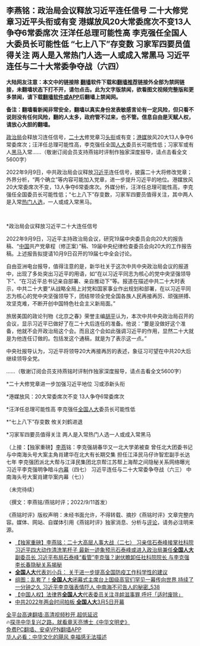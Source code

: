  <!-- 面包屑导航 --> <h2>李燕铭：政治局会议释放习近平连任信号 二十大修党章习近平头衔或有变 港媒放风20大常委席次不变13人争夺6常委席次 汪洋任总理可能性高 李克强任全国人大委员长可能性低 “七上八下”存变数 习家军四要员值得关注 两人是入常热门人选一人或成入常黑马 习近平连任与二十大常委争夺战（六四）</h2> <p class="notice"><b>大陆网友注意：本文中的链接除 <a href="https://github.com/bannedbook/fanqiang" >翻墙</a>软件下载和<a href="https://github.com/killgcd/justmysocks/blob/master/README.md">翻墙推荐</a>链接外全部为禁网链接，未翻墙状态下打不开，请勿点击。此为文字版禁闻，欲看图文视频完整版和更多禁闻，请下载<a href="https://github.com/bannedbook/fanqiang">翻墙软件或APP</a>后翻墙上禁闻网。</p><p>备注：翻墙看新闻非常安全，翻墙以真实身份发表敏感言论有一定风险，但只看不说则没有任何风险，翻的人太多，政府管不过来，也不管。信息自由是天赋人权，请放心大胆的翻墙。</b></p>  <div class="entry"> <p></p> <p></p> <p><a href="https://www.bannedbook.org/bnews/tag/%e6%94%bf%e6%b2%bb%e5%b1%80/" class="st_tag internal_tag" rel="tag" title="标签 政治局 下的日志">政治局</a>会释放习连任信号&#65292;<a href="https://www.bannedbook.org/bnews/tag/%E4%BA%8C%E5%8D%81%E5%A4%A7/" class="st_tag internal_tag" rel="tag" title="标签 二十大 下的日志">二十大</a>修党章习<a href="https://www.bannedbook.org/bnews/tag/%E5%A4%B4%E8%A1%94/" class="st_tag internal_tag" rel="tag" title="标签 头衔 下的日志">头衔</a>或有变&#65307;<a href="https://www.bannedbook.org/bnews/tag/%e6%b8%af%e5%aa%92/" class="st_tag internal_tag" rel="tag" title="标签 港媒 下的日志">港媒</a>放风20大13人争夺6常委席次&#65307;汪洋任总理可能性高&#65292;李克强任全国<a href="https://www.bannedbook.org/bnews/tag/%E4%BA%BA%E5%A4%A7/" class="st_tag internal_tag" rel="tag" title="标签 人大 下的日志">人大</a>委员长可能性低&#65307;习家军或有人<a href="https://www.bannedbook.org/bnews/tag/%E9%BB%91%E9%A9%AC/" class="st_tag internal_tag" rel="tag" title="标签 黑马 下的日志">黑马</a>入常&#8230;&#8230;&#65288;敬谢订阅会员支持燕铭时评制作独家深度报导&#65292;请点击看全文5600字&#65289;</p> <p></p> <p>2022年9月9日&#65292;中共政治局会议释放<a href="https://www.bannedbook.org/bnews/tag/%e4%b9%a0%e8%bf%91%e5%b9%b3/" class="st_tag internal_tag" rel="tag" title="标签 习近平 下的日志">习近平</a>连任信号&#65292;披露二十大将修改党章&#65307;外界分析&#65292;&#8220;两个确立&#8221;等内容可能加入党章&#65292;进一步提升习近平的地位&#12290;港媒放风20大常委席次不变&#65292;13人争夺6常委席次&#12290;外媒分析&#65292;汪洋任总理可能性高&#65292;李克强任全国委员长可能性低&#65307;&#8220;七上八下&#8221;存变数&#65292;习家军四要员值得关注&#65292;其中两人是入常<a href="https://www.bannedbook.org/bnews/tag/%E7%83%AD%E9%97%A8%E4%BA%BA%E9%80%89/" class="st_tag internal_tag" rel="tag" title="标签 热门人选 下的日志">热门人选</a>&#65292;一人或成入常黑马&#12290;</p> <p>&nbsp;</p> <p>   *政治局会议释放习近平二十大连任信号</p> <p></p> <p>2022年9月9日&#65292;习近平主持政治局会议&#65292;研究19届中央委员会向20大的报告稿&#12289;&#8220;<span class='wp_keywordlink_affiliate'><a href="https://www.bannedbook.org/" title="中国" target="_blank">中国</a></span>共产党章程&#65288;修正案&#65289;&#8221;稿&#12289;19届中央纪律检查委员会向20大的工作报告稿&#12290;上述报告拟提请10月9日召开的19届七中全会讨论&#12290;</p>  <p></p> <p>自由亚洲电台报导&#65292;值得注意的是&#65292;新华社关于这次中共中央政治局会议的报道中&#65292;出现了多处突出习近平的用语&#65292;如&#8220;在以习近平同志为核心的党中央坚强领导下&#8221;&#12289;&#8220;在习近平总书记亲自部署&#12289;亲自推动下&#8221;等&#12290;报道在描述中共二十大时表示&#65292;中共二十大要&#8220;从战略全局上对党和国家事业作出规划和部署&#65292;在以习近平同志为核心的党中央坚强领导下&#65292;团结带领全党全国各族人民再接再厉&#12289;顽强拼搏&#12289;攻坚克难&#65292;不断开创中国特色社会主义新局面&#12290;&#8221;</p> <p></p> <p>旅居美国的政论刊物&#12298;北京之春&#12299;荣誉主编<span class='wp_keywordlink'><a href="https://www.bannedbook.org/forum10/topic196.html" title="胡平" target="_blank">胡平</a></span>认为&#65292;本次中共中央政治局召开的会议&#65292;显示习近平已做好了在二十大后连任的准备&#12290;他说&#65306;&#8220;要是没做好这个准备&#65292;他就不会开政治局这个会&#12290;而且这个会如此强调习近平的作用&#65292;显然二十大就是为他连任订做的&#12290;包括发这个通稿&#65292;就是为了表示这一点&#12290;&#8221;</p> <p></p> <p>中央社报导认为&#65292;习近平将领导20大再接再厉的表述&#65292;象征习可望在中共20大后继续领导全党&#12290;</p> <p></p> <p>&#8230;&#8230;&#65288;敬谢订阅会员支持燕铭时评制作独家深度报导&#65292;请点击看全文5600字&#65289;</p> <p></p>  <p>*二十大修党章进一步加强习近平地位 习或添新头衔</p> <p></p> <p>*港媒放风&#65306;20大常委席次不变 13人争夺6常委席次</p> <p></p> <p>*汪洋任总理可能性高 李克强任<a href="https://www.bannedbook.org/bnews/tag/%E5%85%A8%E5%9B%BD%E4%BA%BA%E5%A4%A7/" class="st_tag internal_tag" rel="tag" title="标签 全国人大 下的日志">全国人大</a>委员长可能性低</p> <p></p> <p>*&#8220;七上八下&#8221;存变数 攸关刘鹤进退</p> <p></p> <p>*习家军四要员值得关注 两人是入常热门人选一人或成入常黑马</p>  <p></p> <p>   &#65288;上接&#65306;&#12304;独家重磅&#12305;<a href="https://www.bannedbook.org/bnews/tag/%e6%9d%8e%e7%87%95/" class="st_tag internal_tag" rel="tag" title="标签 李燕 下的日志">李燕</a>铭&#65306;李克强胡春华又一北大学弟被查 曾任北大团委书记 与中南海头号大案主角肖建华在北大有长期交集 担任江泽民马仔许智宏副手长达七年 李克强团派北大帮与江泽民集团北京帮江苏帮上海帮之间隐秘关系网络曝光 习近平李克强明争暗斗<span class='wp_keywordlink_affiliate'><a href="https://www.bannedbook.org/bnews/ccpdope/" title="中共高层内幕" target="_blank">内幕</a></span>&#65288;四七&#65289; 习近平连任与二十大常委争夺战&#65288;六三&#65289; 中南海头号大案肖建华案内幕&#65288;七&#65289;&#65289;</p> <p></p> <p>&#65288;未完待续&#65289;</p> <p></p> <p>&#65288;撰文&#65306;李燕铭/燕铭时评&#65307;2022/9/11首发&#65289;</p> <p></p> <p>&#12298;燕铭时评&#12299;版权声明&#65306;未经书面允许&#65292;不得转载&#12289;摘抄&#12298;燕铭时评&#12299;文章完整内容&#12290;媒体&#12289;网站&#12289;自媒体引用&#12298;燕铭时评&#12299;独家消息&#12289;分析与<span class='wp_keywordlink_affiliate'><a href="https://www.bannedbook.org/bnews/comments/" title="新闻评论" target="_blank">评论</a></span>&#65292;请务必注明来源&#12290;</p> <div id="taboola-mid-1"></div>  <ul class='op-related-articles' title='相关阅读'> <li><a href='https://www.bannedbook.org/bnews/comments/20220502/1727291.html' target='_blank'>【独家重磅】李燕铭：二十大高层人事大战（二七） 习亲信石泰峰接掌社科院 习近平四大动作清洗笔杆子 最新一迹象预示石泰峰或进入政治局兼任<b>全国人大</b>副委员长 习近平布局石泰峰“看管”李克强？谢伏瞻卸任社科院院长 与李克强李长春隐秘关系揭秘</a></li> <li><a href='https://www.bannedbook.org/bnews/weiquan/20220421/1722572.html' target='_blank'><b>全国人大</b>代表刘小兵&#65306; 关于进一步提高全国防疫工作科学性的建议</a></li> <li><a href='https://www.bannedbook.org/bnews/comments/20220312/1703596.html' target='_blank'>组图：乱套了！<b>全国人大</b>闭幕式主席台上国级高官们罕见一幕传向世界 持续了一分钟之久 习近平李克强表情吓人 中南海不可告人的秘密_538</a></li> <li><a href='https://www.bannedbook.org/bnews/headline/20220302/1699338.html' target='_blank'>【中国人权】法律界<b>全国人大</b>代表委员关注寻衅滋事罪 呼吁「适时废除」</a></li> <li><a href='https://www.bannedbook.org/bnews/cbnews/20211224/1670227.html' target='_blank'>中共2022年两会时间拍板 <b>全国人大</b>3月5日开幕</a></li> </ul> <p class="texttj"> <a href="https://github.com/bannedbook/fanqiang/wiki/V2ray%E6%9C%BA%E5%9C%BA" target="_blank">全平台高速翻墙:高清视频秒开,超低延迟</a><br/> 🔥<a href="https://www.bannedbook.org/bnews/comments/20220808/1768773.html" target="_blank">探寻中华复兴之路，就看章天亮博士《中华文明史》</a><br/> <a href="https://github.com/bannedbook/fanqiang/wiki/%E7%A6%81%E9%97%BB%E7%BD%91%E5%AE%89%E5%8D%93%E7%BF%BB%E5%A2%99%E6%96%B0%E9%97%BBAPP" target="_blank">免费PC翻墙、安卓VPN翻墙APP</a><br/> <a href="https://www.bannedbook.org/bnews/comments/20220220/1694796.html" target="_blank">华人必看：中华文化的飓风 幸福感无法描述</a> </p> <p> </p><a name='sharetosocial'></a>  <div style="margin-bottom:5px;padding-bottom:5px;clear:both"> <div id="archive-pix-1" class="banner-ads"> <!-- AuctionX Display platform tag START --> <div id="27602x728x90x621x_ADSLOT1" clicktrack="%%CLICK_URL_ESC%%"></div>  <!-- AuctionX Display platform tag END --> </div> <div id="archive-pix-2" class="banner-ads"> <!-- AuctionX Display platform tag START --> <div id="27556x300x250x621x_ADSLOT1" clicktrack="%%CLICK_URL_ESC%%" style="margin:0 auto;text-align:center"></div>  <!-- AuctionX Display platform tag END --> </div> </div>  <div id="archive-pix-1" class="banner-ads"> <!-- AuctionX Display platform tag START --> <div id="27603x728x90x621x_ADSLOT1" clicktrack="%%CLICK_URL_ESC%%"></div>  <!-- AuctionX Display platform tag END --> </div> </div><!--END ENTRY--> 